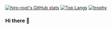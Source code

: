 [![hiro-root's GitHub stats](https://github-readme-stats.vercel.app/api?username=hiro-root)](https://github.com/anuraghazra/github-readme-stats)
[![Top Langs](https://github-readme-stats.vercel.app/api/top-langs/?username=hiro-root)](https://github.com/anuraghazra/github-readme-stats)
[![trophy](https://github-profile-trophy.vercel.app/?username=hiro-root)](https://github.com/hiro-root/github-profile-trophy)
### Hi there 👋

<!--
**hiro-root/hiro-root** is a ✨ _special_ ✨ repository because its `README.md` (this file) appears on your GitHub profile.

Here are some ideas to get you started:

- 🔭 I’m currently working on ...
- 🌱 I’m currently learning ...
- 👯 I’m looking to collaborate on ...
- 🤔 I’m looking for help with ...
- 💬 Ask me about ...
- 📫 How to reach me: ...
- 😄 Pronouns: ...
- ⚡ Fun fact: ...
-->

